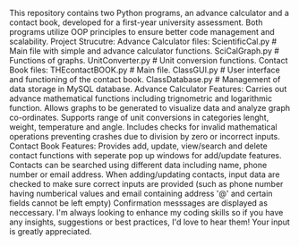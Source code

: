 This repository contains two Python programs, an advance calculator and a contact book, developed for a first-year university assessment. Both programs utilize OOP principles to ensure better code management and scalability.
Project Strucutre:
  Advance Calculator files:
    ScientificCal.py  # Main file with simple and advance calculator functions.
    SciCalGraph.py    # Functions of graphs.
    UnitConverter.py  # Unit conversion functions.
  Contact Book files:
    THEcontactBOOK.py  # Main file.
    ClassGUI.py        # User interface and functioning of the contact book.
    ClassDatabase.py   # Management of data storage in MySQL database.
Advance Calculator Features:
  Carries out advance mathematical functions including trignometric and logarithmic function.
  Allows graphs to be generated to visualize data and analyze graph co-ordinates.
  Supports range of unit conversions in categories lenght, weight, temperature and angle.
  Includes checks for invalid mathematical operations preventing crashes due to division by zero or incorrect inputs.
Contact Book Features:
  Provides add, update, view/search and delete contact functions with seperate pop up windows for add/update features.
  Contacts can be searched using different data including name, phone number or email address.
  When adding/updating contacts, input data are checked to make sure correct inputs are provided (such as phone number having numberical values and email containing address '@' and certain fields cannot be left empty)
  Confirmation messsages are displayed as neccessary.
I'm always looking to enhance my coding skills so if you have any insights, suggestions or best practices, I'd love to hear them! Your input is greatly appreciated.
